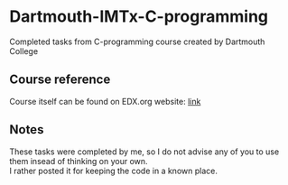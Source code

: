 # Dartmouth-IMTx-C-programming
Completed tasks from C-programming course created by Dartmouth College

## Course reference
Course itself can be found on EDX.org website: [link](https://courses.edx.org/courses/course-v1:Dartmouth_IMTx+DART.IMT.C.04+1T2018/course/)

## Notes
These tasks were completed by me, so I do not advise any of you to use them insead of thinking on your own.\
I rather posted it for keeping the code in a known place.
